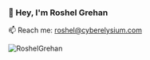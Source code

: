 ### 👋 Hey, I'm Roshel Grehan 

📫 Reach me: roshel@cyberelysium.com

<p align="left"> <img src="https://komarev.com/ghpvc/?username=RoshelGrehan&label=Profile%20views&color=0e75b6&style=flat" alt="RoshelGrehan" /> </p>



